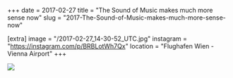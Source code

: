 +++
date = 2017-02-27
title = "The Sound of Music makes much more sense now"
slug = "2017-The-Sound-of-Music-makes-much-more-sense-now"

[extra]
image = "/2017-02-27_14-30-52_UTC.jpg"
instagram = "https://instagram.com/p/BRBLotWh7Qx"
location = "Flughafen Wien - Vienna Airport"
+++

<img src="/2017-02-27_14-30-52_UTC.jpg" />
